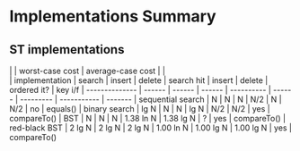 # Implementations Summary

## ST implementations

|                   | worst-case cost          | average-case cost                  |             |         
| implementation    | search | insert | delete | search hit | insert    | delete    | ordered it? | key i/f
| --------------    | ------ | ------ | ------ | ---------- | ------    | --------- | ----------- | -------
| sequential search |   N    |   N    |   N    |    N/2     |   N       |    N/2    |     no      | equals()
| binary search     |  lg N  |   N    |   N    |   lg N     |  N/2      |    N/2    |    yes      | compareTo()
| BST               |   N    |   N    |   N    | 1.38 ln N  | 1.38 lg N |     ?     |    yes      | compareTo()
| red-black BST     | 2 lg N | 2 lg N | 2 lg N | 1.00 ln N  | 1.00 lg N | 1.00 lg N |    yes      | compareTo()
